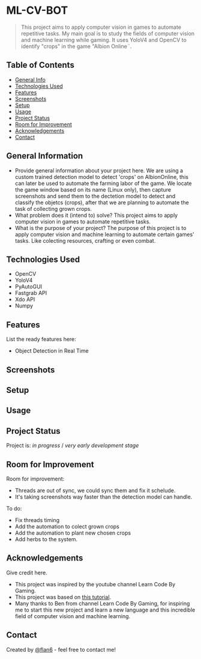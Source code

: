 # ML-CV-BOT
> This project aims to apply computer vision in games to automate repetitive tasks. My main goal is to study the fields of computer vision and machine learning while gaming. It uses YoloV4 and OpenCV to identify "crops" in the game "Albion Online¨.


## Table of Contents
* [General Info](#general-information)
* [Technologies Used](#technologies-used)
* [Features](#features)
* [Screenshots](#screenshots)
* [Setup](#setup)
* [Usage](#usage)
* [Project Status](#project-status)
* [Room for Improvement](#room-for-improvement)
* [Acknowledgements](#acknowledgements)
* [Contact](#contact)
<!-- * [License](#license) -->


## General Information
- Provide general information about your project here.
	We are using a custom trained detection model to detect 'crops' on AlbionOnline, this can later be used to automate the farming labor of the game.
	We locate the game window based on its name (Linux only), then capture screenshots and send them to the dectetion model to detect and classify the objetcs (crops), after that we are planning to automate the task of collecting grown crops.
- What problem does it (intend to) solve?
	This project aims to apply computer vision in games to automate repetitive tasks.
- What is the purpose of your project?
	The purpose of this project is to apply computer vision and machine learning to automate certain games' tasks. Like colecting resources, crafting or even combat. 



## Technologies Used
- OpenCV
- YoloV4
- PyAutoGUI
- Fastgrab API
- Xdo API
- Numpy

## Features
List the ready features here:
- Object Detection in Real Time

## Screenshots
<!-- ![Example screenshot](./img/screenshot.png) -->
<!-- If you have screenshots you'd like to share, include them here. -->


## Setup
<!-- What are the project requirements/dependencies? Where are they listed? A requirements.txt or a Pipfile.lock file perhaps? Where is it located? -->

<!-- Proceed to describe how to install / setup one's local environment / get started with the project. -->


## Usage
<!-- How does one go about using it? -->
<!-- Provide various use cases and code examples here. -->

<!-- `write-your-code-here` -->


## Project Status
Project is: _in progress_ / _very early development stage_


## Room for Improvement
<!-- Include areas you believe need improvement / could be improved. Also add TODOs for future development. -->

Room for improvement:
- Threads are out of sync, we could sync them and fix it schelude.
- It's taking screenshots way faster than the detection model can handle.

To do:
- Fix threads timing
- Add the automation to colect grown crops
- Add the automation to plant new chosen crops
- Add herbs to the system.


## Acknowledgements
Give credit here.
- This project was inspired by the youtube channel Learn Code By Gaming.
- This project was based on [this tutorial](https://www.youtube.com/watch?v=KecMlLUuiE4&list=PL1m2M8LQlzfKtkKq2lK5xko4X-8EZzFPI).
- Many thanks to Ben from channel Learn Code By Gaming, for inspiring me to start this new project and learn a new language and this incredible field of computer vision and machine learning.


## Contact
Created by [@flan6](https://github.com/flan6) - feel free to contact me!


<!-- Optional -->
<!-- ## License -->
<!-- This project is open source and available under the [... License](). -->

<!-- You don't have to include all sections - just the one's relevant to your project -->
